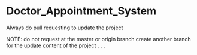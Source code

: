 # Doctor_Appointment_System

Always do pull requesting to update the project

NOTE: do not request at the master or origin branch
      create another branch for the update content of the project . . .
